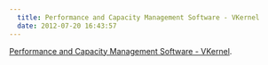 ```yaml
---
  title: Performance and Capacity Management Software - VKernel
  date: 2012-07-20 16:43:57
---
```


[Performance and Capacity Management Software - VKernel](http://www.vkernel.com/).
